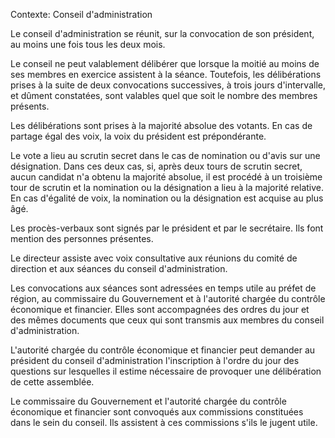 Contexte: Conseil d'administration

Le conseil d'administration se réunit, sur la convocation de son président, au moins une fois tous les deux mois.

Le conseil ne peut valablement délibérer que lorsque la moitié au moins de ses membres en exercice assistent à la séance. Toutefois, les délibérations prises à la suite de deux convocations successives, à trois jours d'intervalle, et dûment constatées, sont valables quel que soit le nombre des membres présents.

Les délibérations sont prises à la majorité absolue des votants. En cas de partage égal des voix, la voix du président est prépondérante.

Le vote a lieu au scrutin secret dans le cas de nomination ou d'avis sur une désignation. Dans ces deux cas, si, après deux tours de scrutin secret, aucun candidat n'a obtenu la majorité absolue, il est procédé à un troisième tour de scrutin et la nomination ou la désignation a lieu à la majorité relative. En cas d'égalité de voix, la nomination ou la désignation est acquise au plus âgé.

Les procès-verbaux sont signés par le président et par le secrétaire. Ils font mention des personnes présentes.

Le directeur assiste avec voix consultative aux réunions du comité de direction et aux séances du conseil d'administration.

Les convocations aux séances sont adressées en temps utile au préfet de région, au commissaire du Gouvernement et à l'autorité chargée du contrôle économique et financier. Elles sont accompagnées des ordres du jour et des mêmes documents que ceux qui sont transmis aux membres du conseil d'administration.

L'autorité chargée du contrôle économique et financier peut demander au président du conseil d'administration l'inscription à l'ordre du jour des questions sur lesquelles il estime nécessaire de provoquer une délibération de cette assemblée.

Le commissaire du Gouvernement et l'autorité chargée du contrôle économique et financier sont convoqués aux commissions constituées dans le sein du conseil. Ils assistent à ces commissions s'ils le jugent utile.